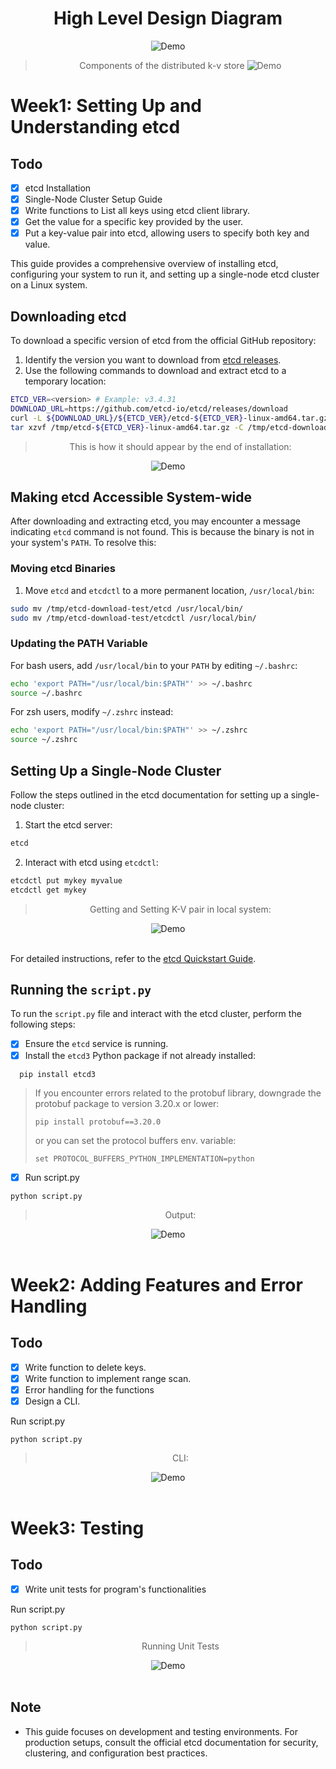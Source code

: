 <div align="center">
  
# High Level Design Diagram
   <img alt="Demo" src="https://github.com/Sohoxic/PES2UG21CS505-PES2UG21CS532-PES2UG21CS542-PES2UG21CS546-Building-a-distributed-k-v-store-with-etcd/blob/main/Assets/HLD/hld2.png" style="max-width: 100%; height: auto;" />
   
> Components of the distributed k-v store
>   <img alt="Demo" src="https://github.com/Sohoxic/PES2UG21CS505-PES2UG21CS532-PES2UG21CS542-PES2UG21CS546-Building-a-distributed-k-v-store-with-etcd/blob/main/Assets/HLD/hld1.png" style="max-width: 100%; height: auto;" />

</div>


# Week1: Setting Up and Understanding etcd
## Todo
- [X] etcd Installation
- [X] Single-Node Cluster Setup Guide
- [X] Write functions to List all keys using etcd client library.
- [X] Get the value for a specific key provided by the user.
- [X] Put a key-value pair into etcd, allowing users to specify both key
and value.

This guide provides a comprehensive overview of installing etcd, configuring your system to run it, and setting up a single-node etcd cluster on a Linux system.

## Downloading etcd

To download a specific version of etcd from the official GitHub repository:

1. Identify the version you want to download from [etcd releases](https://github.com/etcd-io/etcd/releases/).
2. Use the following commands to download and extract etcd to a temporary location:

```sh
ETCD_VER=<version> # Example: v3.4.31
DOWNLOAD_URL=https://github.com/etcd-io/etcd/releases/download
curl -L ${DOWNLOAD_URL}/${ETCD_VER}/etcd-${ETCD_VER}-linux-amd64.tar.gz -o /tmp/etcd-${ETCD_VER}-linux-amd64.tar.gz
tar xzvf /tmp/etcd-${ETCD_VER}-linux-amd64.tar.gz -C /tmp/etcd-download-test --strip-components=1
```

<div align="center">

> This is how it should appear by the end of installation:

  <img alt="Demo" src="https://github.com/Sohoxic/PES2UG21CS505-PES2UG21CS532-PES2UG21CS542-PES2UG21CS546-Building-a-distributed-k-v-store-with-etcd/blob/main/Assets/week1/installation.png" style="max-width: 100%; height: auto;" />

</div>

## Making etcd Accessible System-wide

After downloading and extracting etcd, you may encounter a message indicating `etcd` command is not found. This is because the binary is not in your system's `PATH`. To resolve this:

### Moving etcd Binaries

1. Move `etcd` and `etcdctl` to a more permanent location, `/usr/local/bin`:

```sh
sudo mv /tmp/etcd-download-test/etcd /usr/local/bin/
sudo mv /tmp/etcd-download-test/etcdctl /usr/local/bin/
```

### Updating the PATH Variable

For bash users, add `/usr/local/bin` to your `PATH` by editing `~/.bashrc`:

```sh
echo 'export PATH="/usr/local/bin:$PATH"' >> ~/.bashrc
source ~/.bashrc
```

For zsh users, modify `~/.zshrc` instead:

```sh
echo 'export PATH="/usr/local/bin:$PATH"' >> ~/.zshrc
source ~/.zshrc
```

## Setting Up a Single-Node Cluster

Follow the steps outlined in the etcd documentation for setting up a single-node cluster:

1. Start the etcd server:

```sh
etcd
```

2. Interact with etcd using `etcdctl`:

```sh
etcdctl put mykey myvalue
etcdctl get mykey
```

<div align="center">

> Getting and Setting K-V pair in local system:

  <img alt="Demo" src="https://github.com/Sohoxic/PES2UG21CS505-PES2UG21CS532-PES2UG21CS542-PES2UG21CS546-Building-a-distributed-k-v-store-with-etcd/blob/main/Assets/week1/RetrievingKVpair.png" style="max-width: 100%; height: auto;" />

</div>
<br/>

For detailed instructions, refer to the [etcd Quickstart Guide](https://etcd.io/docs/v3.5/quickstart/).

## Running the `script.py`

To run the `script.py` file and interact with the etcd cluster, perform the following steps:

- [X] Ensure the `etcd` service is running.
- [X] Install the `etcd3` Python package if not already installed:

```
  pip install etcd3
```
 > If you encounter errors related to the protobuf library, downgrade the protobuf package to version 3.20.x or lower:
> ```
> pip install protobuf==3.20.0
> ```
 > or you can set the protocol buffers env. variable:
> ```
> set PROTOCOL_BUFFERS_PYTHON_IMPLEMENTATION=python
> ```

- [X] Run script.py
```
python script.py
```

<div align="center">

> Output:

  <img alt="Demo" src="https://github.com/Sohoxic/PES2UG21CS505-PES2UG21CS532-PES2UG21CS542-PES2UG21CS546-Building-a-distributed-k-v-store-with-etcd/blob/main/Assets/week1/python1.png" style="max-width: 100%; height: auto;" />

</div>
<br/>


# Week2: Adding Features and Error Handling
## Todo
- [X] Write function to delete keys.
- [x] Write function to implement range scan.
- [X] Error handling for the functions
- [X] Design a CLI.

Run script.py
```
python script.py
```


<div align="center">

> CLI:

  <img alt="Demo" src="https://github.com/Sohoxic/PES2UG21CS505-PES2UG21CS532-PES2UG21CS542-PES2UG21CS546-Building-a-distributed-k-v-store-with-etcd/blob/main/Assets/week2/run-week2.png" style="max-width: 100%; height: auto;" />

</div>
<br/>

# Week3: Testing
## Todo
- [X] Write unit tests for program's functionalities

Run script.py
```
python script.py
```


<div align="center">

> Running Unit Tests

  <img alt="Demo" src="https://github.com/Sohoxic/PES2UG21CS505-PES2UG21CS532-PES2UG21CS542-PES2UG21CS546-Building-a-distributed-k-v-store-with-etcd/blob/main/Assets/week3/run-week3.png" style="max-width: 100%; height: auto;" />

</div>
<br/>


## Note

- This guide focuses on development and testing environments. For production setups, consult the official etcd documentation for security, clustering, and configuration best practices.
